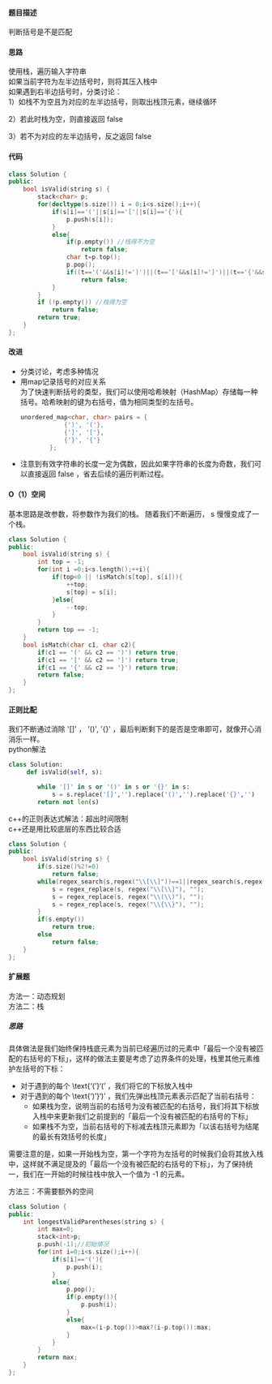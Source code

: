 #### 题目描述 ####  
判断括号是不是匹配

#### 思路 ####
使用栈，遍历输入字符串  
如果当前字符为左半边括号时，则将其压入栈中  
如果遇到右半边括号时，分类讨论：  
1）如栈不为空且为对应的左半边括号，则取出栈顶元素，继续循环  
  
2）若此时栈为空，则直接返回 false  
  
3）若不为对应的左半边括号，反之返回 false  

#### 代码 ####
```cpp
class Solution {
public:
    bool isValid(string s) {
        stack<char> p;
        for(decltype(s.size()) i = 0;i<s.size();i++){
            if(s[i]=='('||s[i]=='['||s[i]=='{'){
                p.push(s[i]);
            }
            else{
                if(p.empty()) //栈得不为空
                    return false;
                char t=p.top();
                p.pop();
                if((t=='('&&s[i]!=')')||(t=='['&&s[i]!=']')||(t=='{'&&s[i]!='}'))
                    return false;
            }
        }
        if (!p.empty()) //栈得为空
            return false;
        return true;
    }
};
```

#### 改进 ####
- 分类讨论，考虑多种情况  
- 用map记录括号的对应关系  
为了快速判断括号的类型，我们可以使用哈希映射（HashMap）存储每一种括号。哈希映射的键为右括号，值为相同类型的左括号。  
    ```cpp
    unordered_map<char, char> pairs = {
                {')', '('},
                {']', '['},
                {'}', '{'}
            };
    ```
- 注意到有效字符串的长度一定为偶数，因此如果字符串的长度为奇数，我们可以直接返回 false ，省去后续的遍历判断过程。

#### O（1）空间 ####
基本思路是改参数，将参数作为我们的栈。  随着我们不断遍历， s 慢慢变成了一个栈。  
```cpp
class Solution {
public:
    bool isValid(string s) {
        int top = -1;
        for(int i =0;i<s.length();++i){
            if(top<0 || !isMatch(s[top], s[i])){
                ++top;
                s[top] = s[i];
            }else{
                --top;
            }
        }
        return top == -1;
    }
    bool isMatch(char c1, char c2){
        if(c1 == '(' && c2 == ')') return true;
        if(c1 == '[' && c2 == ']') return true;
        if(c1 == '{' && c2 == '}') return true;
        return false;
    }
};
```

#### 正则比配 ####
我们不断通过消除 '[]' ， '()', '{}' ，最后判断剩下的是否是空串即可，就像开心消消乐一样。  
python解法
```python
class Solution:
     def isValid(self, s):

        while '[]' in s or '()' in s or '{}' in s:
            s = s.replace('[]','').replace('()','').replace('{}','')
        return not len(s)
```
c++的正则表达式解法：超出时间限制  
c++还是用比较底层的东西比较合适  
```cpp
class Solution {
public:
    bool isValid(string s) {
        if(s.size()%2!=0)
            return false;
        while(regex_search(s,regex("\\[\\]"))==1||regex_search(s,regex("\\(\\)"))==1||regex_search(s,regex("\\{\\}"))==1){
            s = regex_replace(s, regex("\\[\\]"), "");
            s = regex_replace(s, regex("\\(\\)"), "");
            s = regex_replace(s, regex("\\{\\}"), "");
        }
        if(s.empty())
            return true;
        else
            return false;
    }
};
```

#### 扩展题 ####
方法一：动态规划  
方法二：栈  
##### 思路 #####
具体做法是我们始终保持栈底元素为当前已经遍历过的元素中「最后一个没有被匹配的右括号的下标」，这样的做法主要是考虑了边界条件的处理，栈里其他元素维护左括号的下标：  

- 对于遇到的每个 \text{‘(’}‘(’ ，我们将它的下标放入栈中  
- 对于遇到的每个 \text{‘)’}‘)’ ，我们先弹出栈顶元素表示匹配了当前右括号：  
  - 如果栈为空，说明当前的右括号为没有被匹配的右括号，我们将其下标放入栈中来更新我们之前提到的「最后一个没有被匹配的右括号的下标」  
  - 如果栈不为空，当前右括号的下标减去栈顶元素即为「以该右括号为结尾的最长有效括号的长度」  

需要注意的是，如果一开始栈为空，第一个字符为左括号的时候我们会将其放入栈中，这样就不满足提及的「最后一个没有被匹配的右括号的下标」，为了保持统一，我们在一开始的时候往栈中放入一个值为 -1 的元素。  

方法三：不需要额外的空间  
```cpp
class Solution {
public:
    int longestValidParentheses(string s) {
        int max=0;
        stack<int>p;
        p.push(-1);//初始情况
        for(int i=0;i<s.size();i++){
            if(s[i]=='('){
                p.push(i);
            }
            else{
                p.pop();
                if(p.empty()){
                    p.push(i);
                }
                else{
                    max=(i-p.top())>max?(i-p.top()):max;
                }
            }
        }
        return max;
    }
};
```